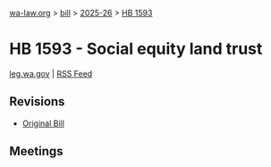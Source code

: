 [wa-law.org](/) > [bill](/bill/) > [2025-26](/bill/2025-26/) > [HB 1593](/bill/2025-26/hb/1593/)

# HB 1593 - Social equity land trust
[leg.wa.gov](https://app.leg.wa.gov/billsummary?BillNumber=1593&Year=2025&Initiative=false) | [RSS Feed](./rss.xml)

## Revisions
* [Original Bill](1/)

## Meetings